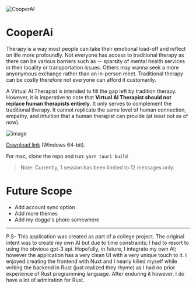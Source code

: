 ![CooperAI](https://github.com/kinxyo/CooperAI/assets/90744941/51aa36b1-dc35-4d16-9332-27102a4164b5)

# CooperAi

Therapy is a way most people can take their emotional load-off and reflect on life more profoundly. Not everyone has access to traditional therapy as there can be various barriers such as -- sparsity of mental health services in their locality or transportation issues. Others may wanna seek a more anyonymous exchange rather than an in-person meet. Traditional therapy can be costly therefore not everyone can afford it customarily.

A Virtual AI Therapist is intended to fill the gap left by tradition therapy. However, it is imperative to note that **Virtual AI Therapist should not replace human therapists entirely**. It only serves to complement the traditional therapy. It cannot replicate the same level of human connection, empathy, and intuition that a human therapist can provide (at least not as of now).

![image](https://github.com/kinxyo/CooperAI/assets/90744941/29f52ed9-8e73-4c7a-a8f5-4aca5807825f)

[Download link](https://drive.google.com/file/d/1bQvQr4LJgMQss1d3HIMUQDc3l5eMmMQS/view?usp=drive_link) (Windows 64-bit).

For mac, clone the repo and run:
`yarn tauri build`

> Note: Currently, 1 session has been limited to 12 messages only.

Future Scope
============

- Add account sync option
- Add more themes
- Add my doggo's photo somewhere

---
P.S- This application was created as part of a college project. The original intent was to create my own AI but due to time constraints; I had to resort to using the obvious gpt-3 api. Hopefully, in future, I integrate my own AI; however the application has a very clean UI with a very unique touch to it. I enjoyed creating the frontend with Nuxt and I nearly killed myself while writing the backend in Rust (just realized they rhyme) as I had no prior experience of Rust programming language. After enduring it however, I do have a lot of admiration for Rust.
